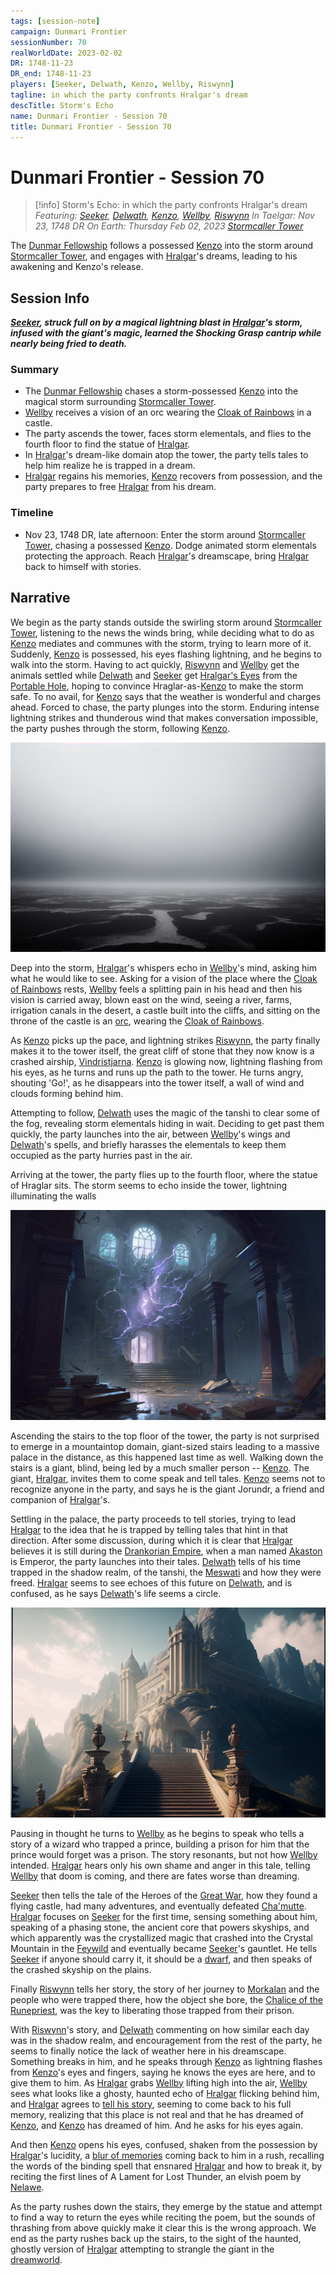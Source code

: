 ```yaml
---
tags: [session-note]
campaign: Dunmari Frontier
sessionNumber: 70
realWorldDate: 2023-02-02
DR: 1748-11-23
DR_end: 1748-11-23
players: [Seeker, Delwath, Kenzo, Wellby, Riswynn]
tagline: in which the party confronts Hralgar's dream
descTitle: Storm's Echo
name: Dunmari Frontier - Session 70
title: Dunmari Frontier - Session 70
---
```

# Dunmari Frontier - Session 70

>[!info] Storm's Echo: in which the party confronts Hralgar's dream
> *Featuring: [Seeker](<../../../people/pcs/dunmar-fellowship/seeker.md>), [Delwath](<../../../people/pcs/dunmar-fellowship/delwath.md>), [Kenzo](<../../../people/pcs/dunmar-fellowship/kenzo.md>), [Wellby](<../../../people/pcs/dunmar-fellowship/wellby.md>), [Riswynn](<../../../people/pcs/dunmar-fellowship/riswynn.md>)*
> *In Taelgar: Nov 23, 1748 DR*
> *On Earth: Thursday Feb 02, 2023*
> *[Stormcaller Tower](<../../../gazetteer/greater-dunmar/dunmari-basin/stormcaller-tower.md>)*

The [Dunmar Fellowship](<../../../people/pcs/dunmar-fellowship/dunmar-fellowship.md>) follows a possessed [Kenzo](<../../../people/pcs/dunmar-fellowship/kenzo.md>) into the storm around [Stormcaller Tower](<../../../gazetteer/greater-dunmar/dunmari-basin/stormcaller-tower.md>), and engages with [Hralgar](<../../../people/giants/hralgar.md>)'s dreams, leading to his awakening and Kenzo's release.

## Session Info

***[Seeker](<../../../people/pcs/dunmar-fellowship/seeker.md>), struck full on by a magical lightning blast in [Hralgar](<../../../people/giants/hralgar.md>)'s storm, infused with the giant's magic, learned the Shocking Grasp cantrip while nearly being fried to death.***
### Summary
- The [Dunmar Fellowship](<../../../people/pcs/dunmar-fellowship/dunmar-fellowship.md>) chases a storm-possessed [Kenzo](<../../../people/pcs/dunmar-fellowship/kenzo.md>) into the magical storm surrounding [Stormcaller Tower](<../../../gazetteer/greater-dunmar/dunmari-basin/stormcaller-tower.md>).
- [Wellby](<../../../people/pcs/dunmar-fellowship/wellby.md>) receives a vision of an orc wearing the [Cloak of Rainbows](<../../../things/artifacts-of-power/cloak-of-rainbows.md>) in a castle.
- The party ascends the tower, faces storm elementals, and flies to the fourth floor to find the statue of [Hralgar](<../../../people/giants/hralgar.md>).
- In [Hralgar](<../../../people/giants/hralgar.md>)'s dream-like domain atop the tower, the party tells tales to help him realize he is trapped in a dream.
- [Hralgar](<../../../people/giants/hralgar.md>) regains his memories, [Kenzo](<../../../people/pcs/dunmar-fellowship/kenzo.md>) recovers from possession, and the party prepares to free [Hralgar](<../../../people/giants/hralgar.md>) from his dream.

### Timeline
- Nov 23, 1748 DR, late afternoon: Enter the storm around [Stormcaller Tower](<../../../gazetteer/greater-dunmar/dunmari-basin/stormcaller-tower.md>), chasing a possessed [Kenzo](<../../../people/pcs/dunmar-fellowship/kenzo.md>). Dodge animated storm elementals protecting the approach. Reach [Hralgar](<../../../people/giants/hralgar.md>)'s dreamscape, bring [Hralgar](<../../../people/giants/hralgar.md>) back to himself with stories. 

## Narrative
We begin as the party stands outside the swirling storm around [Stormcaller Tower](<../../../gazetteer/greater-dunmar/dunmari-basin/stormcaller-tower.md>), listening to the news the winds bring, while deciding what to do as [Kenzo](<../../../people/pcs/dunmar-fellowship/kenzo.md>) mediates and communes with the storm, trying to learn more of it. Suddenly, [Kenzo](<../../../people/pcs/dunmar-fellowship/kenzo.md>) is possessed, his eyes flashing lightning, and he begins to walk into the storm. Having to act quickly, [Riswynn](<../../../people/pcs/dunmar-fellowship/riswynn.md>) and [Wellby](<../../../people/pcs/dunmar-fellowship/wellby.md>) get the animals settled while [Delwath](<../../../people/pcs/dunmar-fellowship/delwath.md>) and [Seeker](<../../../people/pcs/dunmar-fellowship/seeker.md>) get [Hralgar's Eyes](<../treasure/treasure-from-stormcaller-tower/hralgar-s-eyes.md>) from the [Portable Hole](<../treasure/treasure-from-tokra/portable-hole.md>), hoping to convince Hraglar-as-[Kenzo](<../../../people/pcs/dunmar-fellowship/kenzo.md>) to make the storm safe. To no avail, for [Kenzo](<../../../people/pcs/dunmar-fellowship/kenzo.md>) says that the weather is wonderful and charges ahead. Forced to chase, the party plunges into the storm. Enduring intense lightning strikes and thunderous wind that makes conversation impossible, the party  pushes through the storm, following [Kenzo](<../../../people/pcs/dunmar-fellowship/kenzo.md>). 

![Hralgar Storm Nov 1748 2](../../../assets/hralgar-storm-nov-1748-2.png)

Deep into the storm, [Hralgar](<../../../people/giants/hralgar.md>)'s whispers echo in [Wellby](<../../../people/pcs/dunmar-fellowship/wellby.md>)'s mind, asking him what he would like to see. Asking for a vision of the place where the [Cloak of Rainbows](<../../../things/artifacts-of-power/cloak-of-rainbows.md>) rests, [Wellby](<../../../people/pcs/dunmar-fellowship/wellby.md>) feels a splitting pain in his head and then his vision is carried away, blown east on the wind, seeing a river, farms, irrigation canals in the desert, a castle built into the cliffs, and sitting on the throne of the castle is an [orc](<../../../species/children-of-the-embodied-gods/orcs/orcs.md>), wearing the [Cloak of Rainbows](<../../../things/artifacts-of-power/cloak-of-rainbows.md>). 

As [Kenzo](<../../../people/pcs/dunmar-fellowship/kenzo.md>) picks up the pace, and lightning strikes [Riswynn](<../../../people/pcs/dunmar-fellowship/riswynn.md>), the party finally makes it to the tower itself, the great cliff of stone that they now know is a crashed airship, [Vindristjarna](<../../../things/ships/vindristjarna.md>). [Kenzo](<../../../people/pcs/dunmar-fellowship/kenzo.md>) is glowing now, lightning flashing from his eyes, as he turns and runs up the path to the tower. He turns angry, shouting 'Go!', as he disappears into the tower itself, a wall of wind and clouds forming behind him. 

Attempting to follow, [Delwath](<../../../people/pcs/dunmar-fellowship/delwath.md>) uses the magic of the tanshi to clear some of the fog, revealing storm elementals hiding in wait. Deciding to get past them quickly, the party launches into the air, between [Wellby](<../../../people/pcs/dunmar-fellowship/wellby.md>)'s wings and [Delwath](<../../../people/pcs/dunmar-fellowship/delwath.md>)'s spells, and briefly harasses the elementals to keep them occupied as the party hurries past in the air. 

Arriving at the tower, the party flies up to the fourth floor, where the statue of Hraglar sits. The storm seems to echo inside the tower, lightning illuminating the walls

![Stormcaller Tower Interior](../../../assets/stormcaller-tower-interior.png)

Ascending the stairs to the top floor of the tower, the party is not surprised to emerge in a mountaintop domain, giant-sized stairs leading to a massive palace in the distance, as this happened last time as well. Walking down the stairs is a giant, blind, being led by a much smaller person -- [Kenzo](<../../../people/pcs/dunmar-fellowship/kenzo.md>). The giant, [Hralgar](<../../../people/giants/hralgar.md>), invites them to come speak and tell tales. [Kenzo](<../../../people/pcs/dunmar-fellowship/kenzo.md>) seems not to recognize anyone in the party, and says he is the giant Jorundr, a friend and companion of [Hralgar](<../../../people/giants/hralgar.md>)'s. 

Settling in the palace, the party proceeds to tell stories, trying to lead [Hralgar](<../../../people/giants/hralgar.md>) to the idea that he is trapped by telling tales that hint in that direction. After some discussion, during which it is clear that [Hralgar](<../../../people/giants/hralgar.md>) believes it is still during the [Drankorian Empire](<../../../history/drankorian-era/drankorian-empire.md>), when a man named [Akaston](<../../../people/historical-figures/drankorian-emperors/akaston.md>) is Emperor, the party launches into their tales. [Delwath](<../../../people/pcs/dunmar-fellowship/delwath.md>) tells of his time trapped in the shadow realm, of the tanshi, the [Meswati](<../../../cosmology/gods/tanshi/meswati/meswati.md>) and how they were freed. [Hralgar](<../../../people/giants/hralgar.md>) seems to see echoes of this future on [Delwath](<../../../people/pcs/dunmar-fellowship/delwath.md>), and is confused, as he says [Delwath](<../../../people/pcs/dunmar-fellowship/delwath.md>)'s life seems a circle. 

![Hralgar Mountain Palace](../../../assets/hralgar-mountain-palace.png)

Pausing in thought he turns to [Wellby](<../../../people/pcs/dunmar-fellowship/wellby.md>) as he begins to speak who tells a story of a wizard who trapped a prince, building a prison for him that the prince would forget was a prison. The story resonants, but not how [Wellby](<../../../people/pcs/dunmar-fellowship/wellby.md>) intended. [Hralgar](<../../../people/giants/hralgar.md>) hears only his own shame and anger in this tale, telling [Wellby](<../../../people/pcs/dunmar-fellowship/wellby.md>) that doom is coming, and there are fates worse than dreaming. 

[Seeker](<../../../people/pcs/dunmar-fellowship/seeker.md>) then tells the tale of the Heroes of the [Great War](<../../../events/1500s/great-war.md>), how they found a flying castle, had many adventures, and eventually defeated [Cha'mutte](<../../../people/extraplanar-powers/cha-mutte.md>). [Hralgar](<../../../people/giants/hralgar.md>) focuses on [Seeker](<../../../people/pcs/dunmar-fellowship/seeker.md>) for the first time, sensing something about him, speaking of a phasing stone, the ancient core that powers skyships, and which apparently was the crystallized magic that crashed into the Crystal Mountain in the [Feywild](<../../../cosmology/multiverse/echo-realms/feywild/feywild.md>) and eventually became [Seeker](<../../../people/pcs/dunmar-fellowship/seeker.md>)'s gauntlet. He tells [Seeker](<../../../people/pcs/dunmar-fellowship/seeker.md>) if anyone should carry it, it should be a [dwarf](<../../../species/children-of-the-embodied-gods/dwarves/dwarves.md>), and then speaks of the crashed skyship on the plains.

Finally [Riswynn](<../../../people/pcs/dunmar-fellowship/riswynn.md>) tells her story, the story of her journey to [Morkalan](<../../../cosmology/multiverse/echo-realms/shadowfell/morkalan.md>) and the people who were trapped there, how the object she bore, the [Chalice of the Runepriest](<../../../things/artifacts-of-power/chalice-of-the-runepriest.md>), was the key to liberating those trapped from their prison. 

With [Riswynn](<../../../people/pcs/dunmar-fellowship/riswynn.md>)'s story, and [Delwath](<../../../people/pcs/dunmar-fellowship/delwath.md>) commenting on how similar each day was in the shadow realm, and encouragement from the rest of the party, he seems to finally notice the lack of weather here in his dreamscape. Something breaks in him, and he speaks through [Kenzo](<../../../people/pcs/dunmar-fellowship/kenzo.md>) as lightning flashes from [Kenzo](<../../../people/pcs/dunmar-fellowship/kenzo.md>)'s eyes and fingers, saying he knows the eyes are here, and to give them to him. As [Hralgar](<../../../people/giants/hralgar.md>) grabs [Wellby](<../../../people/pcs/dunmar-fellowship/wellby.md>) lifting high into the air, [Wellby](<../../../people/pcs/dunmar-fellowship/wellby.md>) sees what looks like a ghosty, haunted echo of [Hralgar](<../../../people/giants/hralgar.md>) flicking behind him, and [Hralgar](<../../../people/giants/hralgar.md>) agrees to [tell his story](<../tales-and-stories/hralgar-s-story.md>), seeming to come back to his full memory, realizing that this place is not real and that he has dreamed of [Kenzo](<../../../people/pcs/dunmar-fellowship/kenzo.md>), and [Kenzo](<../../../people/pcs/dunmar-fellowship/kenzo.md>) has dreamed of him. And he asks for his eyes again. 

And then [Kenzo](<../../../people/pcs/dunmar-fellowship/kenzo.md>) opens his eyes, confused, shaken from the possession by [Hralgar](<../../../people/giants/hralgar.md>)'s lucidity, a [blur of memories](<../dreams-and-visions/kenzo-s-memories-of-hraglar.md>) coming back to him in a rush, recalling the words of the binding spell that ensnared [Hralgar](<../../../people/giants/hralgar.md>) and how to break it, by reciting the first lines of A Lament for Lost Thunder, an elvish poem by [Nelawe](<../../../people/elves/nelawe.md>). 

As the party rushes down the stairs, they emerge by the statue and attempt to find a way to return the eyes while reciting the poem, but the sounds of thrashing from above quickly make it clear this is the wrong approach. We end as the party rushes back up the stairs, to the sight of the haunted, ghostly version of [Hralgar](<../../../people/giants/hralgar.md>) attempting to strangle the giant in the [dreamworld](<../../../cosmology/multiverse/spiritual-realms/proximate-realms/dreamworld.md>). 
